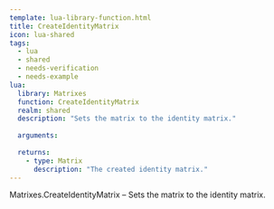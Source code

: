 ```yaml
---
template: lua-library-function.html
title: CreateIdentityMatrix
icon: lua-shared
tags:
  - lua
  - shared
  - needs-verification
  - needs-example
lua:
  library: Matrixes
  function: CreateIdentityMatrix
  realm: shared
  description: "Sets the matrix to the identity matrix."
  
  arguments:
  
  returns:
    - type: Matrix
      description: "The created identity matrix."
---
```


<div class="lua__search__keywords">
Matrixes.CreateIdentityMatrix &#x2013; Sets the matrix to the identity matrix.
</div>
